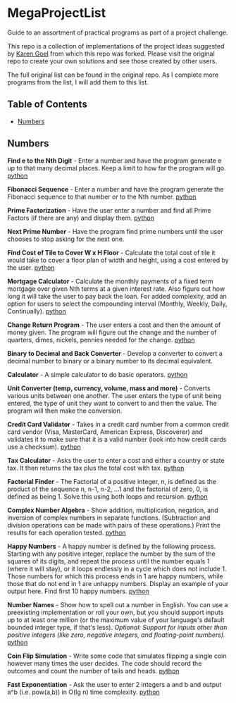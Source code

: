 # MegaProjectList
Guide to an assortment of practical programs as part of a project challenge.

This repo is a collection of implementations of the project ideas suggested by [Karen Goel](https://github.com/karan/Projects) from which this repo was forked. Please visit the original repo to create your own solutions and see those created by other users.

The full original list can be found in the original repo. As I complete more programs from the list, I will add them to this list.

## Table of Contents

- [Numbers](https://github.com/the-handsome-monkey-king/MegaProjectList#numbers)

Numbers
---------

**Find e to the Nth Digit** - Enter a number and have the program generate e up to that many decimal places. Keep a limit to how far the program will go. [python](https://github.com/the-handsome-monkey-king/find_euler.py)

**Fibonacci Sequence** - Enter a number and have the program generate the Fibonacci sequence to that number or to the Nth number. [python](https://github.com/the-handsome-monkey-king/fibonacci.py)

**Prime Factorization** - Have the user enter a number and find all Prime Factors (if there are any) and display them. [python](https://github.com/the-handsome-monkey-king/prime_factors.py)

**Next Prime Number** - Have the program find prime numbers until the user chooses to stop asking for the next one.

**Find Cost of Tile to Cover W x H Floor** - Calculate the total cost of tile it would take to cover a floor plan of width and height, using a cost entered by the user. [python](https://github.com/the-handsome-monkey-king/get_tile_cost.py)

**Mortgage Calculator** - Calculate the monthly payments of a fixed term mortgage over given Nth terms at a given interest rate. Also figure out how long it will take the user to pay back the loan. For added complexity, add an option for users to select the compounding interval (Monthly, Weekly, Daily, Continually). [python](https://github.com/the-handsome-monkey-king/mortgage.py)

**Change Return Program** - The user enters a cost and then the amount of money given. The program will figure out the change and the number of quarters, dimes, nickels, pennies needed for the change. [python](https://github.com/the-handsome-monkey-king/change_return.py)

**Binary to Decimal and Back Converter** - Develop a converter to convert a decimal number to binary or a binary number to its decimal equivalent.

**Calculator** - A simple calculator to do basic operators. [python](https://github.com/the-handsome-monkey-king/simple_calculator.py)

**Unit Converter (temp, currency, volume, mass and more)** - Converts various units between one another. The user enters the type of unit being entered, the type of unit they want to convert to and then the value. The program will then make the conversion.

**Credit Card Validator** - Takes in a credit card number from a common credit card vendor (Visa, MasterCard, American Express, Discoverer) and validates it to make sure that it is a valid number (look into how credit cards use a checksum). [python](https://github.com/the-handsome-monkey-king/verify_credit_card.py)

**Tax Calculator** - Asks the user to enter a cost and either a country or state tax. It then returns the tax plus the total cost with tax. [python](https://github.com/the-handsome-monkey-king/sales_tax.py)

**Factorial Finder** - The Factorial of a positive integer, n, is defined as the product of the sequence n, n-1, n-2, ...1 and the factorial of zero, 0, is defined as being 1. Solve this using both loops and recursion. [python](https://github.com/the-handsome-monkey-king/factorial_finder.py)

**Complex Number Algebra** - Show addition, multiplication, negation, and inversion of complex numbers in separate functions. (Subtraction and division operations can be made with pairs of these operations.) Print the results for each operation tested. [python](https://github.com/the-handsome-monkey-king/complex_numbers.py)

**Happy Numbers** - A happy number is defined by the following process. Starting with any positive integer, replace the number by the sum of the squares of its digits, and repeat the process until the number equals 1 (where it will stay), or it loops endlessly in a cycle which does not include 1. Those numbers for which this process ends in 1 are happy numbers, while those that do not end in 1 are unhappy numbers. Display an example of your output here. Find first 10 happy numbers. [python](https://github.com/the-handsome-monkey-king/happy_numbers.py)

**Number Names** - Show how to spell out a number in English. You can use a preexisting implementation or roll your own, but you should support inputs up to at least one million (or the maximum value of your language's default bounded integer type, if that's less). *Optional: Support for inputs other than positive integers (like zero, negative integers, and floating-point numbers).* [python](https://github.com/the-handsome-monkey-king/number_names.py)

**Coin Flip Simulation** - Write some code that simulates flipping a single coin however many times the user decides. The code should record the outcomes and count the number of tails and heads. [python](https://github.com/the-handsome-monkey-king/coin_flips.py)

**Fast Exponentiation** - Ask the user to enter 2 integers a and b and output a^b (i.e. pow(a,b)) in O(lg n) time complexity. [python](https://github.com/the-handsome-monkey-king/fast_exp.py)
